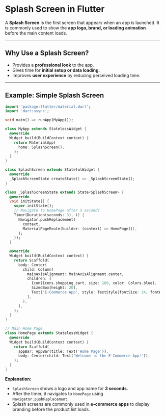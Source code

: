 # Splash Screen in Flutter

A **Splash Screen** is the first screen that appears when an app is launched. It is commonly used to show the **app logo, brand, or loading animation** before the main content loads.

---

## Why Use a Splash Screen?

- Provides a **professional look** to the app.
- Gives time for **initial setup or data loading**.
- Improves **user experience** by reducing perceived loading time.

---

## Example: Simple Splash Screen

```dart
import 'package:flutter/material.dart';
import 'dart:async';

void main() => runApp(MyApp());

class MyApp extends StatelessWidget {
  @override
  Widget build(BuildContext context) {
    return MaterialApp(
      home: SplashScreen(),
    );
  }
}

class SplashScreen extends StatefulWidget {
  @override
  _SplashScreenState createState() => _SplashScreenState();
}

class _SplashScreenState extends State<SplashScreen> {
  @override
  void initState() {
    super.initState();
    // Navigate to HomePage after 3 seconds
    Timer(Duration(seconds: 3), () {
      Navigator.pushReplacement(
        context,
        MaterialPageRoute(builder: (context) => HomePage()),
      );
    });
  }

  @override
  Widget build(BuildContext context) {
    return Scaffold(
      body: Center(
        child: Column(
          mainAxisAlignment: MainAxisAlignment.center,
          children: [
            Icon(Icons.shopping_cart, size: 100, color: Colors.blue),
            SizedBox(height: 20),
            Text('E-Commerce App', style: TextStyle(fontSize: 24, fontWeight: FontWeight.bold)),
          ],
        ),
      ),
    );
  }
}

// Main Home Page
class HomePage extends StatelessWidget {
  @override
  Widget build(BuildContext context) {
    return Scaffold(
      appBar: AppBar(title: Text('Home Page')),
      body: Center(child: Text('Welcome to the E-Commerce App!')),
    );
  }
}
````

**Explanation:**

* `SplashScreen` shows a logo and app name for **3 seconds**.
* After the timer, it navigates to `HomePage` using `Navigator.pushReplacement`.
* Splash screens are commonly used in **e-commerce apps** to display branding before the product list loads.
